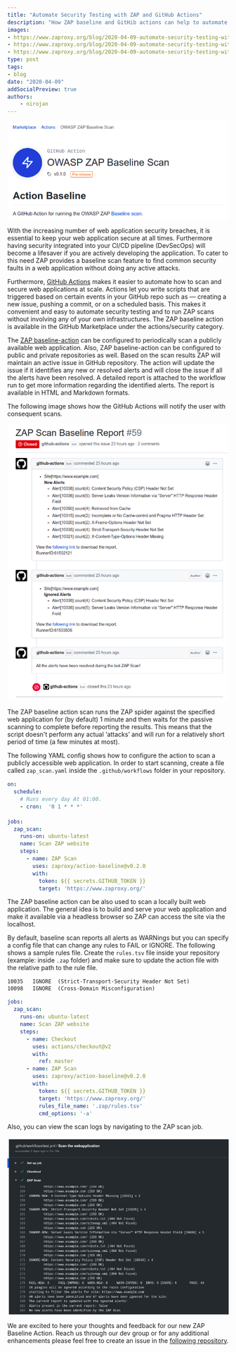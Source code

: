 ```yaml
---
title: "Automate Security Testing with ZAP and GitHub Actions"
description: "How ZAP baseline and GitHib actions can help to automate the security testing"
images:
- https://www.zaproxy.org/blog/2020-04-09-automate-security-testing-with-zap-and-github-actions/images/zap-action.png
- https://www.zaproxy.org/blog/2020-04-09-automate-security-testing-with-zap-and-github-actions/images/zap-issue.png
- https://www.zaproxy.org/blog/2020-04-09-automate-security-testing-with-zap-and-github-actions/images/scan-job.png
type: post
tags:
- blog
date: "2020-04-09"
addSocialPreview: true
authors:
    - nirojan
---
```


![zap-action](./images/zap-action.png)

With the increasing number of web application security breaches, it is essential to keep your web application secure at all times. 
Furthermore having security integrated into your CI/CD pipeline (DevSecOps) will become a lifesaver if you are actively 
developing the application. To cater to this need ZAP provides a baseline scan feature to find common security faults in 
a web application without doing any active attacks. 

Furthermore, [GitHub Actions](https://github.com/features/actions) makes it easier to automate how to scan and secure 
web applications at scale. Actions let you write scripts that are triggered based on certain events in your GitHub repo 
such as — creating a new issue, pushing a commit, or on a scheduled basis. This makes it convenient and easy to automate security testing and to run ZAP scans 
without involving any of your own infrastructures. The ZAP baseline action is available in the GitHub Marketplace under 
the actions/security category.

The [ZAP baseline-action](https://github.com/marketplace/actions/owasp-zap-baseline-scan) can be configured to periodically 
scan a publicly available web application. Also, ZAP baseline-action can be configured to public and private repositories as well.
Based on the scan results ZAP will maintain an active issue in GitHub repository. The action will update the issue if it identifies 
any new or resolved alerts and will close the issue if all the alerts have been resolved. A detailed report is attached to the workflow run 
to get more information regarding the identified alerts. The report is available in HTML and Markdown formats.

The following image shows how the GitHub Actions will notify the user with consequent scans.

![zap-issue](./images/zap-issue.png)

The ZAP baseline action scan runs the ZAP spider against the specified web application for (by default) 1 minute and 
then waits for the passive scanning to complete before reporting the results. This means that the script doesn't 
perform any actual ‘attacks’ and will run for a relatively short period of time (a few minutes at most).   

The following YAML config shows how to configure the action to scan a publicly accessible web application. 
In order to start scanning, create a file called `zap_scan.yaml` inside the `.github/workflows` 
folder in your repository. 

```yaml
on:
  schedule:
    # Runs every day At 01:00.
    - cron:  '0 1 * * *'

jobs:
  zap_scan:
    runs-on: ubuntu-latest
    name: Scan ZAP website
    steps:
      - name: ZAP Scan
        uses: zaproxy/action-baseline@v0.2.0
        with:
          token: ${{ secrets.GITHUB_TOKEN }}
          target: 'https://www.zaproxy.org/'
```

The ZAP baseline action can be also used to scan a locally built web application. The general idea is to build and serve your web 
application and make it available via a headless browser so ZAP can access the site via the localhost.

By default, baseline scan reports all alerts as WARNings but you can specify a config file that can change any rules to FAIL or IGNORE.
The following shows a sample rules file. Create the `rules.tsv` file inside your repository (example: inside `.zap` folder) and make sure to update the action 
file with the relative path to the rule file.

```tsv
10035	IGNORE	(Strict-Transport-Security Header Not Set)
10098	IGNORE	(Cross-Domain Misconfiguration)
```

```yaml
jobs:
  zap_scan:
    runs-on: ubuntu-latest
    name: Scan ZAP website
    steps:
      - name: Checkout
        uses: actions/checkout@v2
        with:
          ref: master
      - name: ZAP Scan
        uses: zaproxy/action-baseline@v0.2.0
        with:
          token: ${{ secrets.GITHUB_TOKEN }}
          target: 'https://www.zaproxy.org/'
          rules_file_name: '.zap/rules.tsv'
          cmd_options: '-a'
```

Also, you can view the scan logs by navigating to the ZAP scan job.

![scan-job](./images/scan-job.png)

We are excited to here your thoughts and feedback for our new ZAP Baseline Action. Reach us through our dev group or 
for any additional enhancements please feel free to create an issue in the [following repository](https://github.com/zaproxy/action-baseline).
